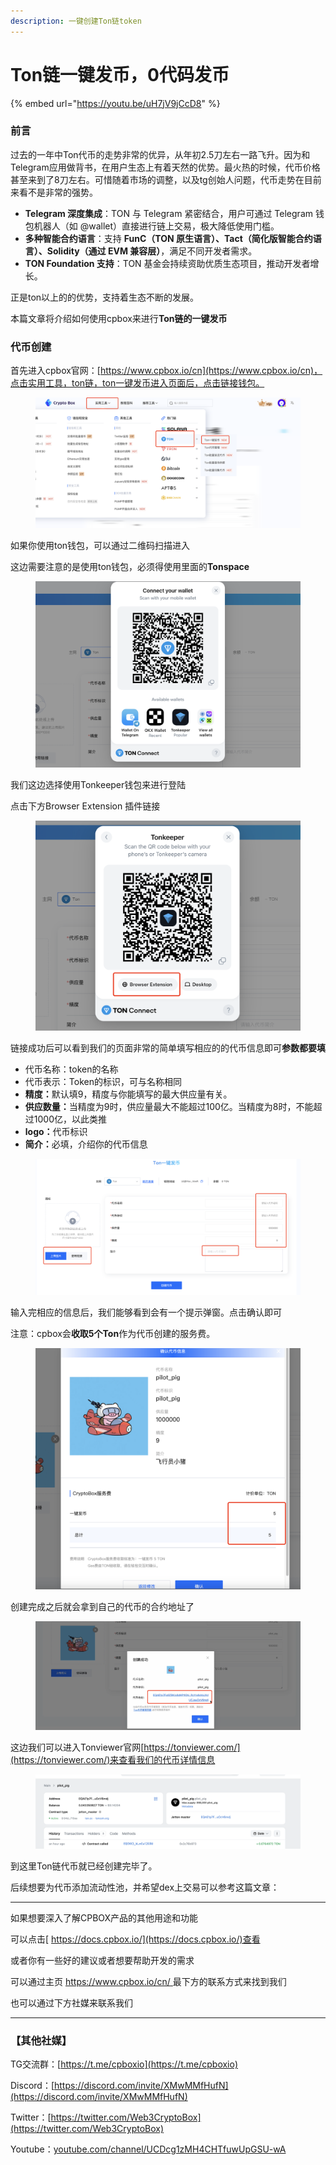 ```yaml
---
description: 一键创建Ton链token
---
```


# Ton链一键发币，0代码发币

{% embed url="https://youtu.be/uH7jV9jCcD8" %}

### 前言

过去的一年中Ton代币的走势非常的优异，从年初2.5刀左右一路飞升。因为和Telegram应用做背书，在用户生态上有着天然的优势。最火热的时候，代币价格甚至来到了8刀左右。可惜随着市场的调整，以及tg创始人问题，代币走势在目前来看不是非常的强势。

* **Telegram 深度集成**：TON 与 Telegram 紧密结合，用户可通过 Telegram 钱包机器人（如 @wallet）直接进行链上交易，极大降低使用门槛。
* **多种智能合约语言**：支持 **FunC（TON 原生语言）、Tact（简化版智能合约语言）、Solidity（通过 EVM 兼容层）**，满足不同开发者需求。
* **TON Foundation 支持**：TON 基金会持续资助优质生态项目，推动开发者增长。

正是ton以上的的优势，支持着生态不断的发展。

本篇文章将介绍如何使用cpbox来进行**Ton链的一键发币**

### 代币创建

首先进入cpbox官网：[https://www.cpbox.io/cn](https://www.cpbox.io/cn)，点击实用工具，ton链，ton一键发币进入页面后，点击链接钱包。

<figure><img src="../.gitbook/assets/1280X1280.PNG" alt=""><figcaption></figcaption></figure>

如果你使用ton钱包，可以通过二维码扫描进入

这边需要注意的是使用ton钱包，必须得使用里面的**Tonspace**

<figure><img src="../.gitbook/assets/1280X1280 (1).PNG" alt=""><figcaption></figcaption></figure>

我们这边选择使用Tonkeeper钱包来进行登陆

点击下方Browser Extension 插件链接

<figure><img src="../.gitbook/assets/d654a04e-c4eb-44ef-8d2f-de2a40e02492.png" alt=""><figcaption></figcaption></figure>

链接成功后可以看到我们的页面非常的简单填写相应的的代币信息即可**参数都要填**

* 代币名称：token的名称
* 代币表示：Token的标识，可与名称相同
* **精度：**&#x9ED8;认填9，精度与你能填写的最大供应量有关。
* **供应数量：**&#x5F53;精度为9时，供应量最大不能超过100亿。当精度为8时，不能超过1000亿，以此类推
* **logo：**&#x4EE3;币标识
* **简介：**&#x5FC5;填，介绍你的代币信息

<figure><img src="../.gitbook/assets/b4fcd1d0-4bba-46aa-b000-8f01f7c8f5cb (1).png" alt=""><figcaption></figcaption></figure>

输入完相应的信息后，我们能够看到会有一个提示弹窗。点击确认即可

注意：cpbox会**收取5个Ton**作为代币创建的服务费。

<figure><img src="../.gitbook/assets/5de23f75-e544-49df-95f0-f82731cc81a9.png" alt=""><figcaption></figcaption></figure>

创建完成之后就会拿到自己的代币的合约地址了

<figure><img src="../.gitbook/assets/ba59eca7-d091-477f-997c-22bad4314c2c.png" alt=""><figcaption></figcaption></figure>

这边我们可以进入Tonviewer官网[https://tonviewer.com/](https://tonviewer.com/)来查看我们的代币详情信息

<figure><img src="../.gitbook/assets/a3568b1b-bb65-45c6-b104-2d549c1e6baa.png" alt=""><figcaption></figcaption></figure>

到这里Ton链代币就已经创建完毕了。

后续想要为代币添加流动性池，并希望dex上交易可以参考这篇文章：

***

如果想要深入了解CPBOX产品的其他用途和功能

可以点击[ https://docs.cpbox.io/](https://docs.cpbox.io/)查看

或者你有一些好的建议或者想要帮助开发的需求

可以通过主页 [https://www.cpbox.io/cn/ ](https://www.cpbox.io/cn/)最下方的联系方式来找到我们

也可以通过下方社媒来联系我们

***

### 【其他社媒】

TG交流群：[https://t.me/cpboxio](https://t.me/cpboxio)

Discord：[https://discord.com/invite/XMwMMfHufN](https://discord.com/invite/XMwMMfHufN)

Twitter：[https://twitter.com/Web3CryptoBox](https://twitter.com/Web3CryptoBox)

Youtube：[youtube.com/channel/UCDcg1zMH4CHTfuwUpGSU-wA](../solana-gong-ju/solana-yi-jian-fa-bi.md)

